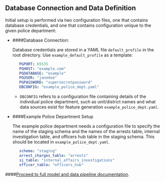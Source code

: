 Database Connection and Data Definition
---------------------------------------

Initial setup is performed via two configuration files, one that contains database credentials, and one that contains configuration unique to the given police department:

* ####Database Connection: 
   
   Database credentials are stored in a YAML file ```default_profile``` in the root directory. Use ``example_default_profile`` as a template:

   ```YAML
      PGPORT: 65535
      PGHOST: "example.com"
      PGDATABASE: "example"
      PGUSER: "janedoe"
      PGPASSWORD: "supersecretpassword"
      DBCONFIG: "example_police_dept.yaml"
   ```

   * ``DBCONFIG`` refers to a configuration file containing details of the individual police department, such as unit/district names and what data sources exist for feature generation ``example_police_dept.yaml``.

* ####Example Police Department Setup

   The example police department needs a configuration file to specify the name of the staging schema and the names of the arrests table, internal investigation table, and officers hub table in the staging schema. This should be located in ``example_police_dept.yaml``.
   
   ```YAML
      schema: "staging"
      arrest_charges_table: "arrests"
      si_table: "internal_affairs_investigations"
      officer_table: "officers_hub"
   ```

####[Proceed to full model and data pipeline documentation](./repositories_dependencies_and_pipeline.md).
